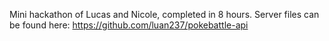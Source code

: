 Mini hackathon of Lucas and Nicole, completed in 8 hours.
Server files can be found here: https://github.com/luan237/pokebattle-api
